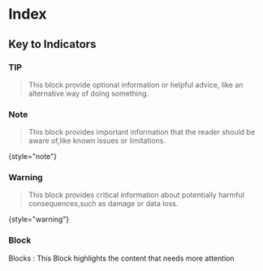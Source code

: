 # Index

## Key to Indicators

### TIP
> This block provide optional information or helpful advice, like an alternative way of doing something.


### Note

> This block provides important information that the reader should be aware of,like known issues or limitations.
> 
{style="note"}

### Warning

> This block provides critical information about potentially harmful consequences,such as damage or data loss.

{style="warning"}

### Block

Blocks
: This Block highlights the content that needs more attention

